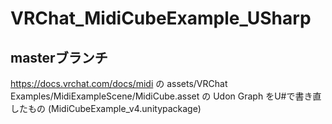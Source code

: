 # VRChat_MidiCubeExample_USharp

## masterブランチ

https://docs.vrchat.com/docs/midi の assets/VRChat Examples/MidiExampleScene/MidiCube.asset の Udon Graph をU#で書き直したもの
(MidiCubeExample_v4.unitypackage)

